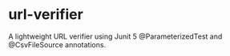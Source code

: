 # url-verifier
A lightweight URL verifier using Junit 5 @ParameterizedTest and @CsvFileSource annotations.
